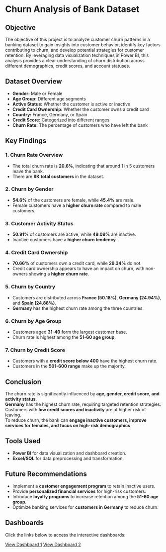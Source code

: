 <!DOCTYPE html>
<html lang="en">
<head>
    <meta charset="UTF-8">
    <meta name="viewport" content="width=device-width, initial-scale=1.0">
</head>
<body>

  <div class="container">
        <h1>Churn Analysis of Bank Dataset</h1>

   <h2>Objective</h2>
        <p>
            The objective of this project is to analyze customer churn patterns in a banking dataset to gain insights into customer behavior, 
            identify key factors contributing to churn, and develop potential strategies for customer retention. 
            By leveraging data visualization techniques in Power BI, this analysis provides a clear understanding of churn distribution 
            across different demographics, credit scores, and account statuses.
        </p>

 <h2>Dataset Overview</h2>
        <ul>
            <li><b>Gender:</b> Male or Female</li>
            <li><b>Age Group:</b> Different age segments</li>
            <li><b>Active Status:</b> Whether the customer is active or inactive</li>
            <li><b>Credit Card Ownership:</b> Whether the customer owns a credit card</li>
            <li><b>Country:</b> France, Germany, or Spain</li>
            <li><b>Credit Score:</b> Categorized into different ranges</li>
            <li><b>Churn Rate:</b> The percentage of customers who have left the bank</li>
        </ul>

  <h2>Key Findings</h2>

  <h3>1. Churn Rate Overview</h3>
        <ul>
            <li>The total churn rate is <b>20.6%</b>, indicating that around 1 in 5 customers leave the bank.</li>
            <li>There are <b>9K total customers</b> in the dataset.</li>
        </ul>

  <h3>2. Churn by Gender</h3>
        <ul>
            <li><b>54.6%</b> of the customers are female, while <b>45.4%</b> are male.</li>
            <li>Female customers have a <b>higher churn rate</b> compared to male customers.</li>
        </ul>

   <h3>3. Customer Activity Status</h3>
        <ul>
            <li><b>50.91%</b> of customers are active, while <b>49.09%</b> are inactive.</li>
            <li>Inactive customers have a <b>higher churn tendency</b>.</li>
        </ul>

   <h3>4. Credit Card Ownership</h3>
        <ul>
            <li><b>70.66%</b> of customers own a credit card, while <b>29.34%</b> do not.</li>
            <li>Credit card ownership appears to have an impact on churn, with non-owners showing a <b>higher churn rate</b>.</li>
        </ul>

  <h3>5. Churn by Country</h3>
        <ul>
            <li>Customers are distributed across <b>France (50.18%)</b>, <b>Germany (24.94%)</b>, and <b>Spain (24.88%)</b>.</li>
            <li><b>Germany</b> has the highest churn rate among the three countries.</li>
        </ul>

  <h3>6. Churn by Age Group</h3>
        <ul>
            <li>Customers aged <b>31-40</b> form the largest customer base.</li>
            <li>Churn rate is highest among the <b>51-60 age group</b>.</li>
        </ul>

  <h3>7. Churn by Credit Score</h3>
  <ul>
            <li>Customers with a <b>credit score below 400</b> have the highest churn rate.</li>
            <li>Customers in the <b>501-600 range</b> make up the majority.</li>
        </ul>

  <h2>Conclusion</h2>
        <p>
            The churn rate is significantly influenced by <b>age, gender, credit score, and activity status</b>.
            <br> <b>Germany</b> has the highest churn rate, requiring targeted retention strategies.
            <br> Customers with <b>low credit scores and inactivity</b> are at higher risk of leaving.
            <br> To reduce churn, the bank can <b>engage inactive customers, improve services for females, and focus on high-risk demographics</b>.
        </p>

   <h2>Tools Used</h2>
        <ul>
            <li><b>Power BI</b> for data visualization and dashboard creation.</li>
            <li><b>Excel/SQL</b> for data preprocessing and transformation.</li>
        </ul>

<h2>Future Recommendations</h2>
        <ul>
            <li>Implement a <b>customer engagement program</b> to retain inactive users.</li>
            <li>Provide <b>personalized financial services</b> for high-risk customers.</li>
            <li>Introduce <b>loyalty programs</b> to increase retention among the <b>51-60 age group</b>.</li>
            <li>Optimize banking services for <b>customers in Germany</b> to reduce churn.</li>
        </ul>
    <h2>Dashboards</h2>
     <p>Click the links below to access the interactive dashboards:</p>

  <a href="https://drive.google.com/file/d/1yUOsU55wuQ-PYTnnPX6iGDhB45ZjL57i/view?usp=sharing" target="_blank" class="dashboard-link">View Dashboard 1</a>
  <a href="https://drive.google.com/file/d/1N_7FE4FGrr-h3kTCGNAsSW2kS4Z5gEEo/view?usp=sharing" target="_blank" class="dashboard-link">View Dashboard 2</a>

</div>

</body>
</html>
